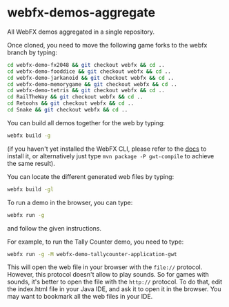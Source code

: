 # webfx-demos-aggregate

All WebFX demos aggregated in a single repository.

Once cloned, you need to move the following game forks to the webfx branch by typing:
```sh
cd webfx-demo-fx2048 && git checkout webfx && cd ..  
cd webfx-demo-fooddice && git checkout webfx && cd ..  
cd webfx-demo-jarkanoid && git checkout webfx && cd ..  
cd webfx-demo-memorygame && git checkout webfx && cd ..  
cd webfx-demo-tetris && git checkout webfx && cd ..  
cd RailTheWay && git checkout webfx && cd ..  
cd Retoohs && git checkout webfx && cd ..  
cd Snake && git checkout webfx && cd ..  
```

You can build all demos together for the web by typing:

```sh
webfx build -g
```

(if you haven't yet installed the WebFX CLI, please refer to the [docs](https://docs.webfx.dev/#_installing_the_webfx_cli) to install it, or alternatively just type `mvn package -P gwt-compile` to achieve the same result).

You can locate the different generated web files by typing:
```sh
webfx build -gl
```

To run a demo in the browser, you can type:
```sh
webfx run -g
```
and follow the given instructions.

For example, to run the Tally Counter demo, you need to type:
```sh
webfx run -g -M webfx-demo-tallycounter-application-gwt
```

This will open the web file in your browser with the `file://` protocol. However, this protocol doesn't allow to play sounds. So for games with sounds, it's better to open the file with the `http://` protocol. To do that, edit the index.html file in your Java IDE, and ask it to open it in the browser. You may want to bookmark all the web files in your IDE.